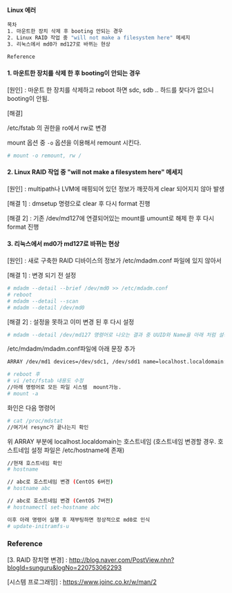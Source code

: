 #### Linux 에러

```bash
목차
1. 마운트한 장치 삭제 후 booting 안되는 경우
2. Linux RAID 작업 중 "will not make a filesystem here" 메세지
3. 리눅스에서 md0가 md127로 바뀌는 현상

Reference
```



#### 1. 마운트한 장치를 삭제 한 후 booting이 안되는 경우

[원인] : 마운트 한 장치를 삭제하고 reboot 하면 sdc, sdb .. 하드를 찾다가 없으니 booting이 안됨.

[해결]

/etc/fstab  의 권한을 ro에서 rw로 변경

mount 옵션 중 `-o` 옵션을 이용해서 remount 시킨다.

```bash
# mount -o remount, rw /
```



#### 2. Linux RAID 작업 중 "will not make a filesystem here" 메세지

[원인] : multipath나 LVM에 매핑되어 있던 정보가 깨끗하게 clear 되어지지 않아 발생

[해결 1] : dmsetup 명령으로 clear 후 다시 format 진행

[해결 2] : 기존 /dev/md127에 연결되어있는 mount를 umount로 해제 한 후 다시 format 진행



#### 3. 리눅스에서 md0가 md127로 바뀌는 현상

[원인] : 새로 구축한 RAID 디바이스의 정보가 /etc/mdadm.conf 파일에 있지 않아서

[해결 1] : 변경 되기 전 설정

```bash
# mdadm --detail --brief /dev/md0 >> /etc/mdadm.conf
# reboot
# mdadm --detail --scan
# mdadm --detail /dev/md0
```

[해결 2] :  설정을 못하고 이미 변경 된 후 다시 설정

```bash
# mdadm --detail /dev/md127 명령어로 나오는 결과 중 UUID와 Name을 아래 처럼 설정해준다.
```

/etc/mdadm/mdadm.conf파일에 아래 문장 추가

```bash
ARRAY /dev/md1 devices=/dev/sdc1, /dev/sdd1 name=localhost.localdomain:1 UUID=b0a681f7:087f21d0:5509fc56:259d2d1c level=1 num-devices=2 auto=yes

# reboot 후
# vi /etc/fstab 내용도 수정
//아래 명령어로 모든 파일 시스템  mount가능.
# mount -a 
```

화인은 다음 명령어

```bash
# cat /proc/mdstat
//여기서 resync가 끝나는지 확인
```

위 ARRAY 부분에 localhost.localdomain는 호스트네임 (호스트네임 변경할 경우. 호스트네임 설정 파일은 /etc/hostname에 존재)

```bash
//현재 호스트네임 확인
# hostname 

// abc로 호스트네임 변경 (CentOS 6버전)
# hostname abc

// abc로 호스트네임 변경 (CentOS 7버전)
# hostnamectl set-hostname abc

이후 아래 명령어 실행 후 재부팅하면 정상적으로 md0로 인식
# update-initramfs-u
```



### Reference

[3. RAID 장치명 변경] : http://blog.naver.com/PostView.nhn?blogId=sunguru&logNo=220753062293



[시스템 프로그래밍] : https://www.joinc.co.kr/w/man/2